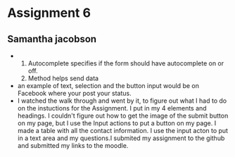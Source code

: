 # Assignment 6
## Samantha jacobson


- 1. Autocomplete specifies if the form should  have autocomplete on or off.
  2. Method helps send data
- an example of text, selection and the button input would be on Facebook where your post your status.
- I watched the walk through and went by it, to figure out what I had to do on the instuctions for the Assignment. I put in my 4 elements and headings. I couldn't figure out how to get the image of the submit button on my page, but I use the Input actions to put a button on my page. I made a table with all the contact information. I use the input acton to put in a text area and my questions.I submited my assignment to the github and submitted my links to the moodle.

